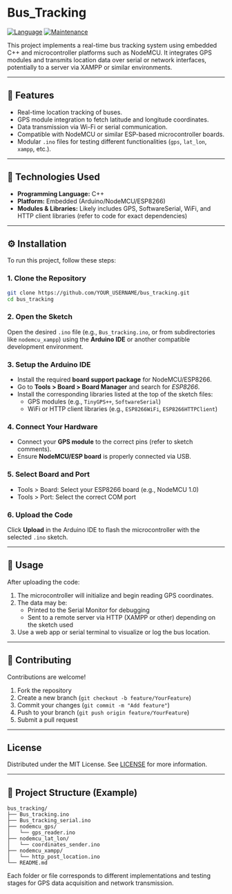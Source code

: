# Bus_Tracking

[![Language](https://img.shields.io/badge/Language-C%2B%2B-yellow.svg?style=for-the-badge)](https://en.wikipedia.org/wiki/Programming_language)
[![Maintenance](https://img.shields.io/badge/Maintained%3F-yes-green.svg?style=for-the-badge)](https://github.com/YOUR_USERNAME/bus_tracking/graphs/commit-activity)

This project implements a real-time bus tracking system using embedded C++ and microcontroller platforms such as NodeMCU. It integrates GPS modules and transmits location data over serial or network interfaces, potentially to a server via XAMPP or similar environments.

---

## 📌 Features

- Real-time location tracking of buses.
- GPS module integration to fetch latitude and longitude coordinates.
- Data transmission via Wi-Fi or serial communication.
- Compatible with NodeMCU or similar ESP-based microcontroller boards.
- Modular `.ino` files for testing different functionalities (`gps`, `lat_lon`, `xampp`, etc.).

---

## 🧰 Technologies Used

- **Programming Language:** C++
- **Platform:** Embedded (Arduino/NodeMCU/ESP8266)
- **Modules & Libraries:** Likely includes GPS, SoftwareSerial, WiFi, and HTTP client libraries (refer to code for exact dependencies)

---

## ⚙️ Installation

To run this project, follow these steps:

### 1. Clone the Repository

```bash
git clone https://github.com/YOUR_USERNAME/bus_tracking.git
cd bus_tracking
```

### 2. Open the Sketch

Open the desired `.ino` file (e.g., `Bus_tracking.ino`, or from subdirectories like `nodemcu_xampp`) using the **Arduino IDE** or another compatible development environment.

### 3. Setup the Arduino IDE

- Install the required **board support package** for NodeMCU/ESP8266.
- Go to **Tools > Board > Board Manager** and search for *ESP8266*.
- Install the corresponding libraries listed at the top of the sketch files:
  - GPS modules (e.g., `TinyGPS++`, `SoftwareSerial`)
  - WiFi or HTTP client libraries (e.g., `ESP8266WiFi`, `ESP8266HTTPClient`)

### 4. Connect Your Hardware

- Connect your **GPS module** to the correct pins (refer to sketch comments).
- Ensure **NodeMCU/ESP board** is properly connected via USB.

### 5. Select Board and Port

- Tools > Board: Select your ESP8266 board (e.g., NodeMCU 1.0)
- Tools > Port: Select the correct COM port

### 6. Upload the Code

Click **Upload** in the Arduino IDE to flash the microcontroller with the selected `.ino` sketch.

---

## 🚀 Usage

After uploading the code:

1. The microcontroller will initialize and begin reading GPS coordinates.
2. The data may be:
   - Printed to the Serial Monitor for debugging
   - Sent to a remote server via HTTP (XAMPP or other) depending on the sketch used
3. Use a web app or serial terminal to visualize or log the bus location.

---

## 🤝 Contributing

Contributions are welcome!

1. Fork the repository
2. Create a new branch (`git checkout -b feature/YourFeature`)
3. Commit your changes (`git commit -m "Add feature"`)
4. Push to your branch (`git push origin feature/YourFeature`)
5. Submit a pull request

---

## License

Distributed under the MIT License. See [LICENSE](https://github.com/Dixon1323/smart-hydrophonics-system/blob/main/LICENSE.md) for more information.

---

## 📂 Project Structure (Example)

```
bus_tracking/
├── Bus_tracking.ino
├── Bus_tracking_serial.ino
├── nodemcu_gps/
│   └── gps_reader.ino
├── nodemcu_lat_lon/
│   └── coordinates_sender.ino
├── nodemcu_xampp/
│   └── http_post_location.ino
└── README.md
```

Each folder or file corresponds to different implementations and testing stages for GPS data acquisition and network transmission.
